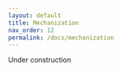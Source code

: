 ```yaml
---
layout: default
title: Mechanization
nav_order: 12
permalink: /docs/mechanization
---
```


Under construction
